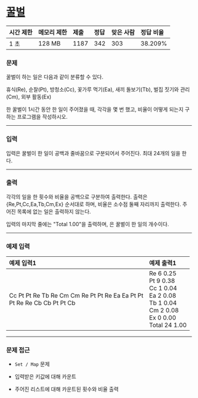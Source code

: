 # [꿀벌](https://www.acmicpc.net/problem/9733)

<div align = center>

| 시간 제한 | 메모리 제한 | 제출 | 정답 | 맞은 사람 | 정답 비율 |
| :-------- | :---------- | :--- | :--- | :-------- | :-------- |
| 1 초      | 128 MB      | 1187 | 342  | 303       | 38.209%   |

</div>

### 문제

꿀벌이 하는 일은 다음과 같이 분류할 수 있다.

휴식(Re), 순찰(Pt), 방청소(Cc), 꽃가루 먹기(Ea), 새끼 돌보기(Tb), 벌집 짓기와 관리(Cm), 외부 활동(Ex)

한 꿀벌이 1시간 동안 한 일이 주어졌을 때, 각각을 몇 번 했고, 비율이 어떻게 되는지 구하는 프로그램을 작성하시오.

---

### 입력

입력은 꿀벌이 한 일이 공백과 줄바꿈으로 구분되어서 주어진다. 최대 24개의 일을 한다.

---

### 출력

각각의 일을 한 횟수와 비율을 공백으로 구분하여 출력한다. 출력은 {Re,Pt,Cc,Ea,Tb,Cm,Ex} 순서대로 하며, 비율은 소수점 둘째 자리까지 출력한다. 주어진 목록에 없는 일은 출력하지 않는다.

입력의 마지막 줄에는 "Total <total> 1.00"을 출력하며, <total>은 꿀벌이 한 일의 개수이다.

---

### 예제 입력

| 예제 입력1                                                                  | 예제 출력1                                                                                                      |
| :-------------------------------------------------------------------------- | :-------------------------------------------------------------------------------------------------------------- |
| Cc Pt Pt Re Tb Re Cm Cm Re Pt Pt Re Ea Ea Pt Pt<br/>Pt Re Re Cb Cb Pt Pt Cb | Re 6 0.25<br/>Pt 9 0.38<br/>Cc 1 0.04<br/>Ea 2 0.08<br/>Tb 1 0.04<br/>Cm 2 0.08<br/>Ex 0 0.00<br/>Total 24 1.00 |

---

### 문제 접근

  - `Set / Map` 문제

  - 입력받은 키값에 대해 카운트

  - 주어진 리스트에 대해 카운트된 횟수와 비율 출력